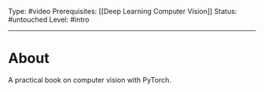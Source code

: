 Type: #video 
Prerequisites: [[Deep Learning Computer Vision]]
Status: #untouched 
Level: #intro 

----
# About

A practical book on computer vision with PyTorch.